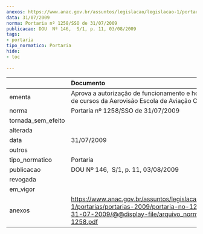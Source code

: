 ```yaml
---
anexos: https://www.anac.gov.br/assuntos/legislacao/legislacao-1/portarias/portarias-2009/portaria-no-1258-sso-de-31-07-2009/@@display-file/arquivo_norma/PA2009-1258.pdf
data: 31/07/2009
norma: Portaria nº 1258/SSO de 31/07/2009
publicacao: DOU  Nº 146,  S/1, p. 11, 03/08/2009
tags:
- portaria
tipo_normatico: Portaria
hide: 
- toc 
 
---
```


|                    | Documento                                                                                                                                                         |
|:-------------------|:------------------------------------------------------------------------------------------------------------------------------------------------------------------|
| ementa             | Aprova a autorização de funcionamento e homologação de cursos da Aerovisão Escola de Aviação Civil Ltda.                                                          |
| norma              | Portaria nº 1258/SSO de 31/07/2009                                                                                                                                |
| tornada_sem_efeito |                                                                                                                                                                   |
| alterada           |                                                                                                                                                                   |
| data               | 31/07/2009                                                                                                                                                        |
| outros             |                                                                                                                                                                   |
| tipo_normatico     | Portaria                                                                                                                                                          |
| publicacao         | DOU  Nº 146,  S/1, p. 11, 03/08/2009                                                                                                                              |
| revogada           |                                                                                                                                                                   |
| em_vigor           |                                                                                                                                                                   |
| anexos             | https://www.anac.gov.br/assuntos/legislacao/legislacao-1/portarias/portarias-2009/portaria-no-1258-sso-de-31-07-2009/@@display-file/arquivo_norma/PA2009-1258.pdf |